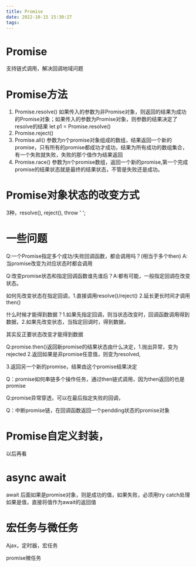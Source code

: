 ```yaml
---
title: Promise
date: 2022-10-15 15:30:27
tags:
---
```


# Promise

支持链式调用，解决回调地域问题

# Promise方法

1. Promise.resolve()     如果传入的参数为非Promise对象，则返回的结果为成功的Promise对象；如果传入的参数为Promise对象，则参数的结果决定了resolve的结果    let p1 = Promise.resolve()
2. Promise.reject()
3. Promise.all()    参数为n个promise对象组成的数组，结果返回一个新的promise，只有所有的promise都成功才成功，结果为所有成功的数组集合，有一个失败就失败，失败的那个值作为结果返回
4. Promise.race()  参数为n个promise数组，返回一个新的promise,第一个完成promise的结果状态就是最终的结果状态，不管是失败还是成功。

# Promise对象状态的改变方式

3种，resolve(),    reject(),     throw ' ';

  # 一些问题

Q:一个Promise指定多个成功/失败回调函数，都会调用吗？(相当于多个then) A:当promise改变为对应状态时都会调用

Q:改变promise状态和指定回调函数谁先谁后？A:都有可能，一般指定回调在改变状态。

如何先改变状态在指定回调，1.直接调用resolve()/reject()   2.延长更长时间才调用then() 

什么时候才能得到数据？1.如果先指定回调，则当状态改变时，回调函数调用得到数据，2.如果先改变状态，当指定回调时，得到数据，

其实反正要状态改变才能得到数据

Q:promise.then()返回新promise的结果状态由什么决定，1.抛出异常，变为rejected  2.返回如果是非promise任意值，则变为resolved,

3.返回另一个新的promise，结果由这个promise结果决定

Q：promise如何串链多个操作任务，通过then链式调用，因为then返回的也是promise

Q:promise异常穿透，可以在最后指定失败的回调，

Q：中断promise链，在回调函数返回一个pendding状态的promise对象

# Promise自定义封装，

以后再看

# async await

await 后面如果是promise对象，则是成功的值，如果失败，必须用try catch处理    如果是值，直接将值作为await的返回值

  # 宏任务与微任务

Ajax，定时器，宏任务

promise微任务